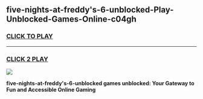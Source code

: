 
## five-nights-at-freddy's-6-unblocked-Play-Unblocked-Games-Online-c04gh
<h3>
<a href="https://premium76.site?title=five-nights-at-freddy's-6-unblocked&ref=25A">CLICK TO PLAY</a></h3>
<hr>

<h3>
<a href="https://premium76.site?title=five-nights-at-freddy's-6-unblocked&ref=25A">CLICK 2 PLAY</a>
  
</h3>

<a href="https://premium76.site?title=five-nights-at-freddy's-6-unblocked&ref=25A"><img src="https://clearcache.store/games.png"></a>


**five-nights-at-freddy's-6-unblocked games unblocked: Your Gateway to Fun and Accessible Online Gaming**
